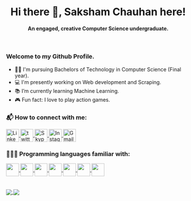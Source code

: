 <html>
    <h1 align="center">Hi there 👋, <b>Saksham Chauhan</b> here!</h1>
    <h4 align="center">An engaged, creative Computer Science undergraduate.</h4><br>
</html>

### Welcome to my Github Profile.
 - 👨‍🎓 I'm pursuing Bachelors of Technology in Computer Science (Final year).
 - 💻 I'm presently working on Web development and Scraping. 
 - 📚 I’m currently learning Machine Learning.
 - 🎮 Fun fact: I love to play action games.

<html>
    <body>
    <h3>📬 How to connect with me:</h3>
    <a href="https://www.linkedin.com/in/saksham312/">
        <img align="center" src="https://user-images.githubusercontent.com/51049057/111037570-ae33aa80-844a-11eb-8e10-4c436b322869.png" alt="Linkedin" width="35" height="35"/>
    </a><font> </font><a href="https://twitter.com/SakshamChauhn">
        <img align="center" src="https://user-images.githubusercontent.com/51049057/123517308-dc698d00-d6bd-11eb-8d43-d684b584c091.png" alt="twitter" width="35" height="35"/>
    </a><font> </font><a href="https://join.skype.com/invite/xyZAgBEv4MXF">
        <img align="center" src="https://user-images.githubusercontent.com/51049057/123517540-2b63f200-d6bf-11eb-9ab1-4e14f3c5a6e6.png" alt="Skype" width="35" height="35"/>
    </a><font> </font><a href="https://www.instagram.com/saksham.chauhn/">
        <img align="center" src="https://user-images.githubusercontent.com/51049057/111037682-3d40c280-844b-11eb-967e-09e10ade4f2d.png" alt="Instagram" width="35" height="35"/>
    </a><font> </font><a href="mailto:saksham.beapart312@gmail.com">
        <img align="center" src="https://user-images.githubusercontent.com/51049057/111037705-5d708180-844b-11eb-8108-053309d99b4c.png" alt="Gmail" width="35" height="35"/>
    </a>
    <br>
    <h3>👨🏻‍💻 Programming languages familiar with:</h3>
    <a href="https://www.linkedin.com/in/saksham312/">
        <img align="center" src="https://user-images.githubusercontent.com/51049057/111037010-3d8b8e80-8448-11eb-85b2-c6d40cd140bd.png"  width="35" height="35"/>
    </a>
    <a href="https://www.linkedin.com/in/saksham312/">
        <img align="center" src="https://user-images.githubusercontent.com/51049057/111037365-b3442a00-8449-11eb-8d6c-5c5a00f30a46.png"  width="35" height="35"/>
    </a>
    <a href="https://www.linkedin.com/in/saksham312/">
        <img align="center" src="https://user-images.githubusercontent.com/51049057/111037489-42e9d880-844a-11eb-8dc3-6d9cc3a96fd9.png"  width="35" height="35"/>
    </a>
    <a href="https://www.linkedin.com/in/saksham312/">
        <img align="center" src="https://user-images.githubusercontent.com/51049057/111037498-51d08b00-844a-11eb-84cf-5212a7d44042.png"  width="35" height="35"/>
    </a>
    <a href="https://www.linkedin.com/in/saksham312/">
        <img align="center" src="https://user-images.githubusercontent.com/51049057/111037317-8263f500-8449-11eb-81bb-8c833024c041.png"  width="35" height="35"/>
    </a>
    <a href="https://www.linkedin.com/in/saksham312/">
        <img align="center" src="https://user-images.githubusercontent.com/51049057/123518472-afb87400-d6c3-11eb-85a1-82a34cbcec08.png"  width="35" height="35"/>
    </a>
    <a href="https://www.linkedin.com/in/saksham312/">
        <img align="center" src="https://user-images.githubusercontent.com/51049057/123518336-0e312280-d6c3-11eb-91fe-62aace5ad15f.png"  width="35" height="35"/>
    </a>
    <br><br><br>
    </body>
</html>

<a href="https://github.com/SkshmChauhan">
  <img align="center" src="https://github-readme-stats.vercel.app/api?username=sakshamchauhn&count_private=true&show_icons=true&theme=chartreuse-dark"/>
</a>
<a href="https://github.com/SkshmChauhan">
  <img align="center" src="https://github-readme-stats.vercel.app/api/top-langs/?username=sakshamchauhn&theme=chartreuse-dark" />
</a>
<!--
**SkshmChauhan/SkshmChauhan** is a ✨ _special_ ✨ repository because its `README.md` (this file) appears on your GitHub profile.

Here are some ideas to get you started:

- 🌱 I’m currently learning Machine Learning, Web Development and Scraping.
- 👯 I’m looking to collaborate on ...
- 🤔 I’m looking for help with ...
- 💬 Ask me about ...
- 📫 How to reach me: ...
- 😄 Pronouns: ...
- ⚡ Fun fact: ...
-->
